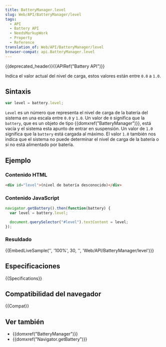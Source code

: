 ```yaml
---
title: BatteryManager.level
slug: Web/API/BatteryManager/level
tags:
  - API
  - Battery API
  - NeedsMarkupWork
  - Property
  - Reference
translation_of: Web/API/BatteryManager/level
browser-compat: api.BatteryManager.level
---
```

{{deprecated_header}}{{APIRef("Battery API")}}

Indica el valor actual del nivel de carga, estos valores están entre `0.0` a `1.0`.

## Sintaxis

```js
var level = battery.level;
```

`Level` es un número que representa el nivel de carga de la batería del sistema en una escala entre `0.0` y `1.0`. Un valor de `0` significa que la `battery`, que es un objeto de tipo {{domxref("BatteryManager")}}, está vacía y el sistema esta apunto de entrar en suspensión. Un valor de `1.0` significa que la `battery` está cargada al máximo. El valor `1.0` también nos indica que el sistema no puede determinar el nivel de carga de la batería o si no está alimentado por batería.

## Ejemplo

### Contenido HTML

```html
<div id="level">(nivel de batería desconocido)</div>
```

### Contenido JavaScript

```js
navigator.getBattery().then(function(battery) {
  var level = battery.level;

  document.querySelector("#level").textContent = level;
});
```

### Resuldado

{{EmbedLiveSample('', '100%', 30, '', 'Web/API/BatteryManager/level')}}

## Especificaciones

{{Specifications}}

## Compatibilidad del navegador

{{Compat}}

## Ver también

- {{domxref("BatteryManager")}}
- {{domxref("Navigator.getBattery")}}

